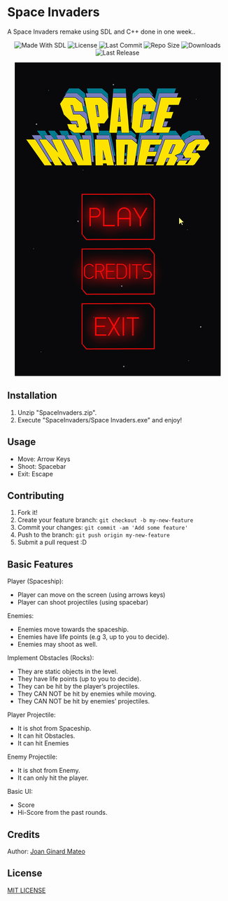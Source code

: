 # Space Invaders

A Space Invaders remake using SDL and C++ done in one week..

<p align="center">
  <a>
    <img alt="Made With SDL" src="https://img.shields.io/badge/made%20with-SDL-57b9d3.svg?logo=CPlusPlus">
  </a>
  <a>
    <img alt="License" src="https://img.shields.io/github/license/JoanStinson/SpaceInvaders?logo=github">
  </a>
  <a>
    <img alt="Last Commit" src="https://img.shields.io/github/last-commit/JoanStinson/SpaceInvaders?logo=Mapbox&color=orange">
  </a>
  <a>
    <img alt="Repo Size" src="https://img.shields.io/github/repo-size/JoanStinson/SpaceInvaders?logo=VirtualBox">
  </a>
  <a>
    <img alt="Downloads" src="https://img.shields.io/github/downloads/JoanStinson/SpaceInvaders/total?color=brightgreen">
  </a>
  <a>
    <img alt="Last Release" src="https://img.shields.io/github/v/release/JoanStinson/SpaceInvaders?include_prereleases&logo=Dropbox&color=yellow">
  </a>
</p>

<p align="center">
  <img width="471" height="716" src="https://github.com/JoanStinson/SpaceInvaders/blob/master/preview.gif">
 </p>

## Installation

1. Unzip "SpaceInvaders.zip".
2. Execute "SpaceInvaders/Space Invaders.exe" and enjoy!

## Usage

- Move: Arrow Keys
- Shoot: Spacebar
- Exit: Escape

## Contributing

1. Fork it!
2. Create your feature branch: `git checkout -b my-new-feature`
3. Commit your changes: `git commit -am 'Add some feature'`
4. Push to the branch: `git push origin my-new-feature`
5. Submit a pull request :D

## Basic Features

Player (Spaceship):
- Player can move on the screen (using arrows keys)
- Player can shoot projectiles (using spacebar)

Enemies:
- Enemies move towards the spaceship.
- Enemies have life points (e.g 3, up to you to decide).
- Enemies may shoot as well.

Implement Obstacles (Rocks):
- They are static objects in the level.
- They have life points (up to you to decide).
- They can be hit by the player’s projectiles.
- They CAN NOT be hit by enemies while moving.
- They CAN NOT be hit by enemies’ projectiles.

Player Projectile:
- It is shot from Spaceship.
- It can hit Obstacles.
- It can hit Enemies

Enemy Projectile:
- It is shot from Enemy.
- It can only hit the player.

Basic UI:
- Score
- Hi-Score from the past rounds.

## Credits

Author: [Joan Ginard Mateo](https://github.com/JoanStinson)

## License

[MIT LICENSE](https://github.com/JoanStinson/SpaceInvaders/blob/master/LICENSE)
